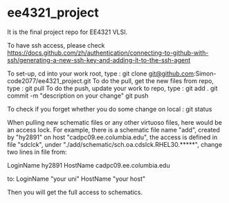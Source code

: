 # ee4321_project
It is the final project repo for EE4321 VLSI.

To have ssh access, please check https://docs.github.com/zh/authentication/connecting-to-github-with-ssh/generating-a-new-ssh-key-and-adding-it-to-the-ssh-agent

To set-up, cd into your work root, type : git clone git@github.com:Simon-code2077/ee4321_project.git
To do the pull, get the new files from repo, type : git pull
To do the push, update your work to repo, type :   git add .
                                                   git commit -m "description on your change"
                                                   git push

To check if you forget whether you do some change on local : git status


When pulling new schematic files or any other virtuoso files, here would be an access lock. For example, there is a schematic file name "add", created by "hy2891" on host "cadpc09.ee.columbia.edu", the access is defined in file "sdclck", under "./add/schematic/sch.oa.cdslck.RHEL30.*****", change two lines in file from:

LoginName                      hy2891
HostName                       cadpc09.ee.columbia.edu

to:
LoginName                      "your uni"
HostName                       "your host"

Then you will get the full access to schematics.
